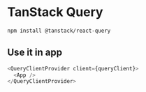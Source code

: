 # TanStack Query

```sh
npm install @tanstack/react-query
```

## Use it in app

```js
<QueryClientProvider client={queryClient}>
  <App />
</QueryClientProvider>
```

